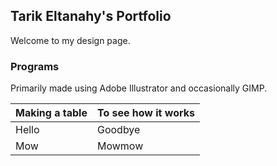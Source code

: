 ## Tarik Eltanahy's Portfolio

Welcome to my design page.

### Programs

Primarily made using Adobe Illustrator and occasionally GIMP.

| Making a table | To see how it works |
| --- | --- |
| Hello | Goodbye |
| Mow | Mowmow |
